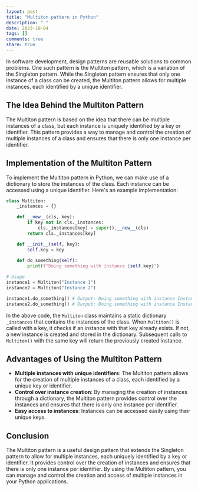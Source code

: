```yaml
---
layout: post
title: "Multiton pattern in Python"
description: " "
date: 2023-10-04
tags: []
comments: true
share: true
---
```


In software development, design patterns are reusable solutions to common problems. One such pattern is the Multiton pattern, which is a variation of the Singleton pattern. While the Singleton pattern ensures that only one instance of a class can be created, the Multiton pattern allows for multiple instances, each identified by a unique identifier.

## The Idea Behind the Multiton Pattern

The Multiton pattern is based on the idea that there can be multiple instances of a class, but each instance is uniquely identified by a key or identifier. This pattern provides a way to manage and control the creation of multiple instances of a class and ensures that there is only one instance per identifier.

## Implementation of the Multiton Pattern

To implement the Multiton pattern in Python, we can make use of a dictionary to store the instances of the class. Each instance can be accessed using a unique identifier. Here's an example implementation:

```python
class Multiton:
    _instances = {}

    def __new__(cls, key):
        if key not in cls._instances:
            cls._instances[key] = super().__new__(cls)
        return cls._instances[key]

    def __init__(self, key):
        self.key = key
        
    def do_something(self):
        print(f"Doing something with instance {self.key}")

# Usage
instance1 = Multiton("Instance 1")
instance2 = Multiton("Instance 2")

instance1.do_something() # Output: Doing something with instance Instance 1
instance2.do_something() # Output: Doing something with instance Instance 2
```

In the above code, the `Multiton` class maintains a static dictionary `_instances` that contains the instances of the class. When `Multiton()` is called with a key, it checks if an instance with that key already exists. If not, a new instance is created and stored in the dictionary. Subsequent calls to `Multiton()` with the same key will return the previously created instance.

## Advantages of Using the Multiton Pattern

- **Multiple instances with unique identifiers**: The Multiton pattern allows for the creation of multiple instances of a class, each identified by a unique key or identifier.
- **Control over instance creation**: By managing the creation of instances through a dictionary, the Multiton pattern provides control over the instances and ensures that there is only one instance per identifier.
- **Easy access to instances**: Instances can be accessed easily using their unique keys.

## Conclusion

The Multiton pattern is a useful design pattern that extends the Singleton pattern to allow for multiple instances, each uniquely identified by a key or identifier. It provides control over the creation of instances and ensures that there is only one instance per identifier. By using the Multiton pattern, you can manage and control the creation and access of multiple instances in your Python applications.